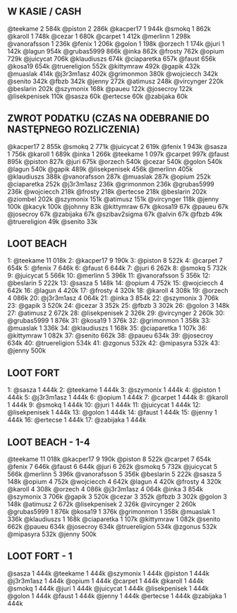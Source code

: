 ## W KASIE / CASH
@teekame 2 584k
@piston 2 286k
@kacper17 1 944k
@smokq 1 862k
@karoll 1 748k
@cezar 1 680k
@carpet 1 412k
@merlinn 1 298k
@vanorafsson 1 236k
@fenix 1 206k
@golon 1 198k
@orzech 1 174k
@juri 1 142k
@lagun 954k
@grubas5999 866k
@inka 862k
@frosty 762k
@opium 729k
@juicycat 706k
@klaudiuszs 674k
@ciaparetka 657k
@faust 656k
@kosa19 654k
@truereligion 552k
@kittymraw 492k
@gapik 432k
@muaslak 414k
@j3r3m1asz 402k
@grimonmon 380k
@wojciecch 342k
@senito 342k
@fbzb 342k
@jenny 272k
@atimusz 248k
@vircynger 220k
@beslarin 202k
@szymonix 168k
@paueu 122k
@josecroy 122k
@lisekpenisek 110k
@sasza 60k
@ertecse 60k
@zabijaka 60k

## ZWROT PODATKU (CZAS NA ODEBRANIE DO NASTĘPNEGO ROZLICZENIA)
@kacper17 2 855k
@smokq 2 771k
@juicycat 2 619k
@fenix 1 943k
@sasza 1 756k
@karoll 1 689k
@inka 1 266k
@teekame 1 097k
@carpet 997k
@faust 895k
@piston 827k
@juri 675k
@orzech 540k
@cezar 540k
@golon 540k
@lagun 540k
@gapik 489k
@lisekpenisek 456k
@merlinn 405k
@klaudiuszs 388k
@vanorafsson 287k
@muaslak 287k
@opium 252k
@ciaparetka 252k
@j3r3m1asz 236k
@grimonmon 236k
@grubas5999 236k
@wojciecch 218k
@frosty 218k
@ertecse 218k
@beslarin 202k
@ziombel 202k
@szymonix 151k
@atimusz 151k
@vircynger 118k
@jenny 100k
@kacyk 100k
@johnny 83k
@kittymraw 67k
@kosa19 67k
@paueu 67k
@josecroy 67k
@zabijaka 67k
@szibav2sigma 67k
@alvin 67k
@fbzb 49k
@truereligion 49k
@senito 33k

## LOOT BEACH
1: @teekame 11 018k
2: @kacper17 9 190k
3: @piston 8 522k
4: @carpet 7 654k
5: @fenix 7 646k
6: @faust 6 644k
7: @juri 6 262k
8: @smokq 5 732k
9: @juicycat 5 566k
10: @merlinn 5 396k
11: @vanorafsson 5 356k
12: @beslarin 5 222k
13: @sasza 5 148k
14: @opium 4 752k
15: @wojciecch 4 642k
16: @lagun 4 420k
17: @frosty 4 320k
18: @karoll 4 308k
19: @orzech 4 086k
20: @j3r3m1asz 4 064k
21: @inka 3 854k
22: @szymonix 3 706k
23: @gapik 3 520k
24: @cezar 3 352k
25: @fbzb 3 302k
26: @golon 3 148k
27: @atimusz 2 672k
28: @lisekpenisek 2 326k
29: @vircynger 2 260k
30: @grubas5999 1 876k
31: @kosa19 1 376k
32: @grimonmon 1 358k
33: @muaslak 1 336k
34: @klaudiuszs 1 168k
35: @ciaparetka 1 107k
36: @kittymraw 1 082k
37: @senito 662k
38: @paueu 634k
39: @josecroy 634k
40: @truereligion 534k
41: @zgonus 532k
42: @mipasyra 532k
43: @jenny 500k

## LOOT FORT
1: @sasza 1 444k
2: @teekame 1 444k
3: @szymonix 1 444k
4: @piston 1 444k
5: @j3r3m1asz 1 444k
6: @opium 1 444k
7: @carpet 1 444k
8: @karoll 1 444k
9: @smokq 1 444k
10: @juri 1 444k
11: @juicycat 1 444k
12: @lisekpenisek 1 444k
13: @golon 1 444k
14: @faust 1 444k
15: @jenny 1 444k
16: @ertecse 1 444k
17: @zabijaka 1 444k

## LOOT BEACH - 1-4
@teekame 11 018k
@kacper17 9 190k
@piston 8 522k
@carpet 7 654k
@fenix 7 646k
@faust 6 644k
@juri 6 262k
@smokq 5 732k
@juicycat 5 566k
@merlinn 5 396k
@vanorafsson 5 356k
@beslarin 5 222k
@sasza 5 148k
@opium 4 752k
@wojciecch 4 642k
@lagun 4 420k
@frosty 4 320k
@karoll 4 308k
@orzech 4 086k
@j3r3m1asz 4 064k
@inka 3 854k
@szymonix 3 706k
@gapik 3 520k
@cezar 3 352k
@fbzb 3 302k
@golon 3 148k
@atimusz 2 672k
@lisekpenisek 2 326k
@vircynger 2 260k
@grubas5999 1 876k
@kosa19 1 376k
@grimonmon 1 358k
@muaslak 1 336k
@klaudiuszs 1 168k
@ciaparetka 1 107k
@kittymraw 1 082k
@senito 662k
@paueu 634k
@josecroy 634k
@truereligion 534k
@zgonus 532k
@mipasyra 532k
@jenny 500k

## LOOT FORT - 1
@sasza 1 444k
@teekame 1 444k
@szymonix 1 444k
@piston 1 444k
@j3r3m1asz 1 444k
@opium 1 444k
@carpet 1 444k
@karoll 1 444k
@smokq 1 444k
@juri 1 444k
@juicycat 1 444k
@lisekpenisek 1 444k
@golon 1 444k
@faust 1 444k
@jenny 1 444k
@ertecse 1 444k
@zabijaka 1 444k

